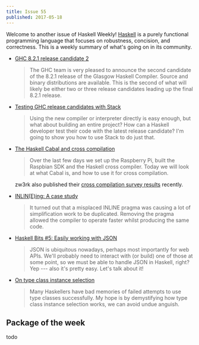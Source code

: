 ```yaml
---
title: Issue 55
published: 2017-05-18
---
```


Welcome to another issue of Haskell Weekly!
[Haskell](https://haskell-lang.org) is a purely functional programming language that focuses on robustness, concision, and correctness.
This is a weekly summary of what's going on in its community.

-   [GHC 8.2.1 release candidate 2](https://mail.haskell.org/pipermail/ghc-devs/2017-May/014197.html)

    > The GHC team is very pleased to announce the second candidate of the 8.2.1 release of the Glasgow Haskell Compiler. Source and binary distributions are available. This is the second of what will likely be either two or three release candidates leading up the final 8.2.1 release.

-   [Testing GHC release candidates with Stack](http://taylor.fausak.me/2017/05/17/testing-ghc-release-candidates-with-stack/)

    > Using the new compiler or interpreter directly is easy enough, but what about building an entire project? How can a Haskell developer test their code with the latest release candidate? I'm going to show you how to use Stack to do just that.

-   [The Haskell Cabal and cross compilation](https://medium.com/@zw3rk/the-haskell-cabal-and-cross-compilation-e9885fd5e2f)

    > Over the last few days we set up the Raspberry Pi, built the Raspbian SDK and the Haskell cross compiler. Today we will look at what Cabal is, and how to use it for cross compilation.

    zw3rk also published their [cross compilation survey results](https://medium.com/@zw3rk/cross-compilation-survey-results-3988ad1b677b) recently.

-   [INLIN(E)ing: A case study](https://mpickering.github.io/posts/2017-05-17-inlining-case-study.html)

    > It turned out that a misplaced INLINE pragma was causing a lot of simplification work to be duplicated. Removing the pragma allowed the compiler to operate faster whilst producing the same code.

-   [Haskell Bits #5: Easily working with JSON](http://www.kovach.me/posts/2017-05-11-easy-json.html)

    > JSON is ubiquitous nowadays, perhaps most importantly for web APIs. We'll probably need to interact with (or build) one of those at some point, so we must be able to handle JSON in Haskell, right? Yep --- also it's pretty easy. Let's talk about it!

-   [On type class instance selection](https://hackernoon.com/typeclass-instance-selection-fea1068920e6)

    > Many Haskellers have bad memories of failed attempts to use type classes successfully. My hope is by demystifying how type class instance selection works, we can avoid undue anguish.

## Package of the week

todo

